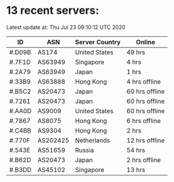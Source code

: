 # 13 recent servers:

Latest update at: Thu Jul 23 09:10:12 UTC 2020

| ID | ASN | Server Country | Online |
| -- | --- | -------------- | ------ |
| #.D09B | AS174 | United States | 49 hrs |
| #.7F1D | AS63949 | Singapore | 4 hrs |
| #.2A79 | AS63949 | Japan | 1 hrs |
| #.33B9 | AS63888 | Hong Kong | 4 hrs offline |
| #.B5C2 | AS20473 | Japan | 60 hrs offline |
| #.7261 | AS20473 | Japan | 60 hrs offline |
| #.AA0D | AS9009 | United States | 60 hrs offline |
| #.7867 | AS8075 | Hong Kong | 6 hrs offline |
| #.C4BB | AS9304 | Hong Kong | 2 hrs |
| #.770F | AS202425 | Netherlands | 12 hrs offline |
| #.543E | AS51659 | Russia | 54 hrs |
| #.B62D | AS20473 | Japan | 2 hrs offline |
| #.B3DD | AS45102 | Singapore | 13 hrs |

